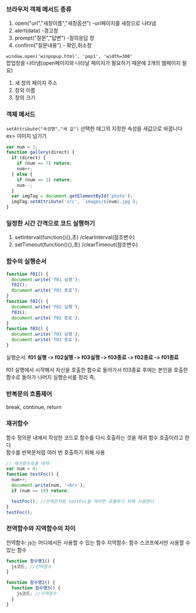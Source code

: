 ### 브라우저 객체 메서드 종류

1. open("url","새창이름","새창옵션") -url페이지를 새창으로 나타냄
2. alert(data) -경고창
3. prompt("질문","답변") -질의응답 창
4. confirm("질문내용") - 확인,취소창

`window.open('winpopup.html', 'pop1', 'width=300'`  
팝업창을 나타냄(open페이지와 나타날 페이지가 필요하기 때문에 2개의 웹페이지 필요)

1. 새 창의 페이지 주소
2. 창의 이름
3. 창의 크기

### 객체 메서드

`setAttribute("속성명","새 값")` 선택한 태그의 지정한 속성을 새값으로 바꿉니다
ex> 이미지 넘기기

```js
var num = 1;
function gallery(direct) {
  if (direct) {
    if (num == 7) return;
    num++;
  } else {
    if (num == 1) return;
    num--;
  }
  var imgTag = document.getElementById('photo');
  imgTag.setAttribute('src', `images/${num}.jpg`);
}
```

### 일정한 시간 간격으로 코드 실행하기

1. setInterval(function(){},초) /clearInterval(참조변수)
2. setTimeout(function(){},초) /clearTimeout(참조변수)

### 함수의 실행순서

```js
function f01() {
  document.write('f01 실행');
  f02();
  document.write('f01 종료');
}
function f02() {
  document.write('f02 실행');
  f03();
  document.write('f02 종료');
}
function f03() {
  document.write('f03 실행');
  document.write('f03 종료');
}
```

실행순서: **f01 실행 -> f02실행 -> f03실행 -> f03종료 -> f02종료 -> f01종료**

f01 실행에서 시작해서 자신을 호출한 함수로 들어가서 f03종료 후에는 본인을 호출한 함수로 돌아가 나머지 실행순서를 정리
즉,

### 반복문의 흐름제어

break, continue, return

### 재귀함수

함수 정의문 내에서 작성한 코드로 함수를 다시 호출하는 것을 재귀 함수 호출이라고 한다  
함수를 반복문처럼 여러 번 호출하기 위해 사용

```js
// 재귀함수호출 예재
var num = 0;
function testFnc() {
  num++;
  document.write(num, '<br>');
  if (num == 10) return;

  testFnc(); //반복문처럼 testFnc을 여러번 호출하기 위해 사용한다
}
testFnc();
```

### 전역함수와 지역함수의 차이

전역함수: js는 어디에서든 사용할 수 있는 함수
지역함수: 함수 스코프에서만 사용할 수 있는 함수

```js
function 함수명1() {
  js코드; //전역함수
}

function 함수명2() {
  function 함수명3() {
    js코드; //지역함수
  }
}
```
